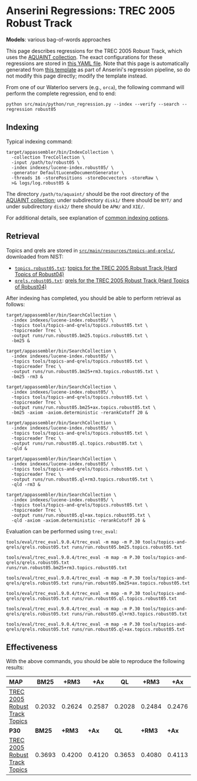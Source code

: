 # Anserini Regressions: TREC 2005 Robust Track

**Models**: various bag-of-words approaches

This page describes regressions for the TREC 2005 Robust Track, which uses the [AQUAINT collection](https://tac.nist.gov//data/data_desc.html#AQUAINT).
The exact configurations for these regressions are stored in [this YAML file](../src/main/resources/regression/robust05.yaml).
Note that this page is automatically generated from [this template](../src/main/resources/docgen/templates/robust05.template) as part of Anserini's regression pipeline, so do not modify this page directly; modify the template instead.

From one of our Waterloo servers (e.g., `orca`), the following command will perform the complete regression, end to end:

```
python src/main/python/run_regression.py --index --verify --search --regression robust05
```

## Indexing

Typical indexing command:

```
target/appassembler/bin/IndexCollection \
  -collection TrecCollection \
  -input /path/to/robust05 \
  -index indexes/lucene-index.robust05/ \
  -generator DefaultLuceneDocumentGenerator \
  -threads 16 -storePositions -storeDocvectors -storeRaw \
  >& logs/log.robust05 &
```

The directory `/path/to/aquaint/` should be the root directory of the [AQUAINT collection](https://tac.nist.gov//data/data_desc.html#AQUAINT); under subdirectory `disk1/` there should be `NYT/` and under subdirectory `disk2/` there should be `APW/` and `XIE/`.

For additional details, see explanation of [common indexing options](common-indexing-options.md).

## Retrieval

Topics and qrels are stored in [`src/main/resources/topics-and-qrels/`](../src/main/resources/topics-and-qrels/), downloaded from NIST:

+ [`topics.robust05.txt`](../src/main/resources/topics-and-qrels/topics.robust05.txt): [topics for the TREC 2005 Robust Track (Hard Topics of Robust04)](http://trec.nist.gov/data/robust/05/05.50.topics.txt)
+ [`qrels.robust05.txt`](../src/main/resources/topics-and-qrels/qrels.robust05.txt): [qrels for the TREC 2005 Robust Track (Hard Topics of Robust04)](http://trec.nist.gov/data/robust/05/TREC2005.qrels.txt)

After indexing has completed, you should be able to perform retrieval as follows:

```
target/appassembler/bin/SearchCollection \
  -index indexes/lucene-index.robust05/ \
  -topics tools/topics-and-qrels/topics.robust05.txt \
  -topicreader Trec \
  -output runs/run.robust05.bm25.topics.robust05.txt \
  -bm25 &

target/appassembler/bin/SearchCollection \
  -index indexes/lucene-index.robust05/ \
  -topics tools/topics-and-qrels/topics.robust05.txt \
  -topicreader Trec \
  -output runs/run.robust05.bm25+rm3.topics.robust05.txt \
  -bm25 -rm3 &

target/appassembler/bin/SearchCollection \
  -index indexes/lucene-index.robust05/ \
  -topics tools/topics-and-qrels/topics.robust05.txt \
  -topicreader Trec \
  -output runs/run.robust05.bm25+ax.topics.robust05.txt \
  -bm25 -axiom -axiom.deterministic -rerankCutoff 20 &

target/appassembler/bin/SearchCollection \
  -index indexes/lucene-index.robust05/ \
  -topics tools/topics-and-qrels/topics.robust05.txt \
  -topicreader Trec \
  -output runs/run.robust05.ql.topics.robust05.txt \
  -qld &

target/appassembler/bin/SearchCollection \
  -index indexes/lucene-index.robust05/ \
  -topics tools/topics-and-qrels/topics.robust05.txt \
  -topicreader Trec \
  -output runs/run.robust05.ql+rm3.topics.robust05.txt \
  -qld -rm3 &

target/appassembler/bin/SearchCollection \
  -index indexes/lucene-index.robust05/ \
  -topics tools/topics-and-qrels/topics.robust05.txt \
  -topicreader Trec \
  -output runs/run.robust05.ql+ax.topics.robust05.txt \
  -qld -axiom -axiom.deterministic -rerankCutoff 20 &
```

Evaluation can be performed using `trec_eval`:

```
tools/eval/trec_eval.9.0.4/trec_eval -m map -m P.30 tools/topics-and-qrels/qrels.robust05.txt runs/run.robust05.bm25.topics.robust05.txt

tools/eval/trec_eval.9.0.4/trec_eval -m map -m P.30 tools/topics-and-qrels/qrels.robust05.txt runs/run.robust05.bm25+rm3.topics.robust05.txt

tools/eval/trec_eval.9.0.4/trec_eval -m map -m P.30 tools/topics-and-qrels/qrels.robust05.txt runs/run.robust05.bm25+ax.topics.robust05.txt

tools/eval/trec_eval.9.0.4/trec_eval -m map -m P.30 tools/topics-and-qrels/qrels.robust05.txt runs/run.robust05.ql.topics.robust05.txt

tools/eval/trec_eval.9.0.4/trec_eval -m map -m P.30 tools/topics-and-qrels/qrels.robust05.txt runs/run.robust05.ql+rm3.topics.robust05.txt

tools/eval/trec_eval.9.0.4/trec_eval -m map -m P.30 tools/topics-and-qrels/qrels.robust05.txt runs/run.robust05.ql+ax.topics.robust05.txt
```

## Effectiveness

With the above commands, you should be able to reproduce the following results:

| **MAP**                                                                                                      | **BM25**  | **+RM3**  | **+Ax**   | **QL**    | **+RM3**  | **+Ax**   |
|:-------------------------------------------------------------------------------------------------------------|-----------|-----------|-----------|-----------|-----------|-----------|
| [TREC 2005 Robust Track Topics](../src/main/resources/topics-and-qrels/topics.robust05.txt)                  | 0.2032    | 0.2624    | 0.2587    | 0.2028    | 0.2484    | 0.2476    |
| **P30**                                                                                                      | **BM25**  | **+RM3**  | **+Ax**   | **QL**    | **+RM3**  | **+Ax**   |
| [TREC 2005 Robust Track Topics](../src/main/resources/topics-and-qrels/topics.robust05.txt)                  | 0.3693    | 0.4200    | 0.4120    | 0.3653    | 0.4080    | 0.4113    |
